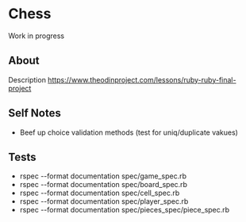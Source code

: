 # Chess

Work in progress

## About

Description
https://www.theodinproject.com/lessons/ruby-ruby-final-project

## Self Notes

- Beef up choice validation methods (test for uniq/duplicate vakues)

## Tests

- rspec --format documentation spec/game_spec.rb
- rspec --format documentation spec/board_spec.rb
- rspec --format documentation spec/cell_spec.rb
- rspec --format documentation spec/player_spec.rb
- rspec --format documentation spec/pieces_spec/piece_spec.rb
